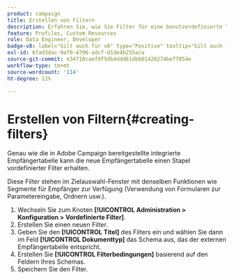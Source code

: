 ```yaml
---
product: campaign
title: Erstellen von Filtern
description: Erfahren Sie, wie Sie Filter für eine benutzerdefinierte Tabelle erstellen
feature: Profiles, Custom Resources
role: Data Engineer, Developer
badge-v8: label="Gilt auch für v8" type="Positive" tooltip="Gilt auch für Campaign v8"
exl-id: 6fad3dac-9af0-4796-adcf-d1de4b255aca
source-git-commit: e34718caefdf5db4ddd61db601420274be77054e
workflow-type: tm+mt
source-wordcount: '114'
ht-degree: 11%

---
```


# Erstellen von Filtern{#creating-filters}

Genau wie die in Adobe Campaign bereitgestellte integrierte Empfängertabelle kann die neue Empfängertabelle einen Stapel vordefinierter Filter erhalten.

Diese Filter stehen im Zielauswahl-Fenster mit denselben Funktionen wie Segmente für Empfänger zur Verfügung (Verwendung von Formularen zur Parametereingabe, Ordnern usw.).

1. Wechseln Sie zum Knoten **[!UICONTROL Administration > Konfiguration > Vordefinierte Filter]**.
1. Erstellen Sie einen neuen Filter.
1. Geben Sie den **[!UICONTROL Titel]** des Filters ein und wählen Sie dann im Feld **[!UICONTROL Dokumenttyp]** das Schema aus, das der externen Empfängertabelle entspricht.
1. Erstellen Sie **[!UICONTROL Filterbedingungen]** basierend auf den Feldern Ihres Schemas.
1. Speichern Sie den Filter.
